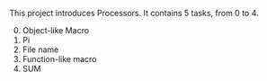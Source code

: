 This project introduces Processors. It contains 5 tasks, from 0 to 4.

0. Object-like Macro
1. Pi
2. File name
3. Function-like macro
4. SUM